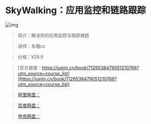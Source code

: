 # SkyWalking：应用监控和链路跟踪

![img](../../assets/64886f6ba6e94fb982ed744d4873f1a1~tplv-k3u1fbpfcp-no-mark:280:280:200:280.png)

> 简介：解决你的应用监控与跟踪难题

> 讲师：车辙cz

> 价格：¥29.9

> [官方链接：https://juejin.cn/book/7126538479051210766?utm_source=course_list](https://juejin.cn/book/7126538479051210766?utm_source=course_list)

> [阿里网盘：]()

> [百度网盘：]()

> [夸克网盘：]()
